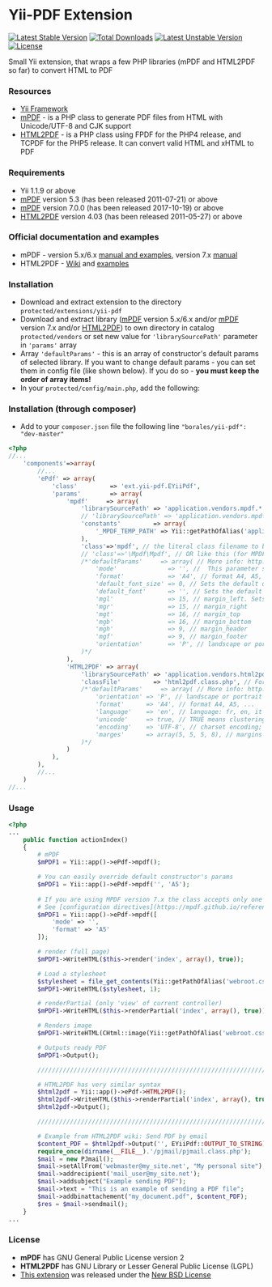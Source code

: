 Yii-PDF Extension
=================

[![Latest Stable Version](https://poser.pugx.org/borales/yii-pdf/v/stable.svg)](https://packagist.org/packages/borales/yii-pdf)
[![Total Downloads](https://poser.pugx.org/borales/yii-pdf/downloads.svg)](https://packagist.org/packages/borales/yii-pdf) 
[![Latest Unstable Version](https://poser.pugx.org/borales/yii-pdf/v/unstable.svg)](https://packagist.org/packages/borales/yii-pdf) 
[![License](https://poser.pugx.org/borales/yii-pdf/license.svg)](https://packagist.org/packages/borales/yii-pdf)

Small Yii extension, that wraps a few PHP libraries (mPDF and HTML2PDF so far) to convert HTML to PDF

### Resources

* [Yii Framework](http://yiiframework.com/)
* [mPDF](http://www.mpdf1.com/) - is a PHP class to generate PDF files from HTML with Unicode/UTF-8 and CJK support
* [HTML2PDF](http://html2pdf.fr/en/default) - is a PHP class using FPDF for the PHP4 release, and TCPDF for the PHP5 release.
It can convert valid HTML and xHTML to PDF

### Requirements

* Yii 1.1.9 or above
* [mPDF](http://www.mpdf1.com/mpdf/) version 5.3 (has been released 2011-07-21) or above
* [mPDF](https://mpdf.github.io/) version 7.0.0 (has been released 2017-10-19) or above
* [HTML2PDF](http://sourceforge.net/projects/phphtml2pdf/) version 4.03 (has been released 2011-05-27) or above

### Official documentation and examples

* mPDF - version 5.x/6.x [manual and examples](http://www.mpdf1.com/mpdf/), version 7.x [manual](https://mpdf.github.io/)
* HTML2PDF - [Wiki](http://wiki.spipu.net/doku.php?id=html2pdf:en:Accueil) and [examples](http://html2pdf.fr/en/example)

### Installation

* Download and extract extension to the directory `protected/extensions/yii-pdf`
* Download and extract library ([mPDF](http://www.mpdf1.com/mpdf/) version 5.x/6.x and/or [mPDF](https://github.com/mpdf/mpdf/releases) version 7.x and/or [HTML2PDF](http://sourceforge.net/projects/phphtml2pdf/))
to own directory in catalog `protected/vendors` or set new value for `'librarySourcePath'` parameter in `'params'` array
* Array `'defaultParams'` - this is an array of constructor's default params of selected library.
If you want to change default params - you can set them in config file (like shown below).
If you do so - **you must keep the order of array items!**
* In your `protected/config/main.php`, add the following:

### Installation (through composer)

* Add to your `composer.json` file the following line `"borales/yii-pdf": "dev-master"`

```php
<?php
//...
	'components'=>array(
		//...
		'ePdf' => array(
			'class'			=> 'ext.yii-pdf.EYiiPdf',
			'params'		=> array(
				'mpdf'	   => array(
					'librarySourcePath' => 'application.vendors.mpdf.*',
					// 'librarySourcePath' => 'application.vendors.mpdf.src.*', // OR like this (for MPDF 7.x)
					'constants'			=> array(
						'_MPDF_TEMP_PATH' => Yii::getPathOfAlias('application.runtime'),
					),
					'class'=>'mpdf', // the literal class filename to be loaded from the vendors folder.
					// 'class'=>'\Mpdf\Mpdf', // OR like this (for MPDF 7.x)
					/*'defaultParams'	  => array( // More info: http://mpdf1.com/mpdf/ or (for MPDF 7.x): https://mpdf.github.io/configuration/configuration-v7-x.html
						'mode'				=> '', //  This parameter specifies the mode of the new document.
						'format'			=> 'A4', // format A4, A5, ...
						'default_font_size' => 0, // Sets the default document font size in points (pt)
						'default_font'		=> '', // Sets the default font-family for the new document.
						'mgl'				=> 15, // margin_left. Sets the page margins for the new document.
						'mgr'				=> 15, // margin_right
						'mgt'				=> 16, // margin_top
						'mgb'				=> 16, // margin_bottom
						'mgh'				=> 9, // margin_header
						'mgf'				=> 9, // margin_footer
						'orientation'		=> 'P', // landscape or portrait orientation
					)*/
				),
				'HTML2PDF' => array(
					'librarySourcePath' => 'application.vendors.html2pdf.*',
					'classFile'			=> 'html2pdf.class.php', // For adding to Yii::$classMap
					/*'defaultParams'	  => array( // More info: http://wiki.spipu.net/doku.php?id=html2pdf:en:v4:accueil
						'orientation' => 'P', // landscape or portrait orientation
						'format'	  => 'A4', // format A4, A5, ...
						'language'	  => 'en', // language: fr, en, it ...
						'unicode'	  => true, // TRUE means clustering the input text IS unicode (default = true)
						'encoding'	  => 'UTF-8', // charset encoding; Default is UTF-8
						'marges'	  => array(5, 5, 5, 8), // margins by default, in order (left, top, right, bottom)
					)*/
				)
			),
		),
		//...
	)
//...
```

### Usage

```php
<?php
...
	public function actionIndex()
	{
		# mPDF
		$mPDF1 = Yii::app()->ePdf->mpdf();

		# You can easily override default constructor's params
		$mPDF1 = Yii::app()->ePdf->mpdf('', 'A5');
		
		# If you are using MPDF version 7.x the class accepts only one parameter, an array of configuration directives.
		# See [configuration directives](https://mpdf.github.io/reference/mpdf-variables/overview.html) for reference.
		$mPDF1 = Yii::app()->ePdf->mpdf([
            'mode' => '',
            'format' => 'A5'
        ]);

		# render (full page)
		$mPDF1->WriteHTML($this->render('index', array(), true));

		# Load a stylesheet
		$stylesheet = file_get_contents(Yii::getPathOfAlias('webroot.css') . '/main.css');
		$mPDF1->WriteHTML($stylesheet, 1);

		# renderPartial (only 'view' of current controller)
		$mPDF1->WriteHTML($this->renderPartial('index', array(), true));

		# Renders image
		$mPDF1->WriteHTML(CHtml::image(Yii::getPathOfAlias('webroot.css') . '/bg.gif' ));

		# Outputs ready PDF
		$mPDF1->Output();

		////////////////////////////////////////////////////////////////////////////////////

		# HTML2PDF has very similar syntax
		$html2pdf = Yii::app()->ePdf->HTML2PDF();
		$html2pdf->WriteHTML($this->renderPartial('index', array(), true));
		$html2pdf->Output();

		////////////////////////////////////////////////////////////////////////////////////

		# Example from HTML2PDF wiki: Send PDF by email
		$content_PDF = $html2pdf->Output('', EYiiPdf::OUTPUT_TO_STRING);
		require_once(dirname(__FILE__).'/pjmail/pjmail.class.php');
		$mail = new PJmail();
		$mail->setAllFrom('webmaster@my_site.net', "My personal site");
		$mail->addrecipient('mail_user@my_site.net');
		$mail->addsubject("Example sending PDF");
		$mail->text = "This is an example of sending a PDF file";
		$mail->addbinattachement("my_document.pdf", $content_PDF);
		$res = $mail->sendmail();
	}
...
```

### License

* **mPDF** has GNU General Public License version 2
* **HTML2PDF** has GNU Library or Lesser General Public License (LGPL)
* [This extension](https://github.com/Borales/yii-pdf) was released under the [New BSD License](http://www.opensource.org/licenses/bsd-license.php)
